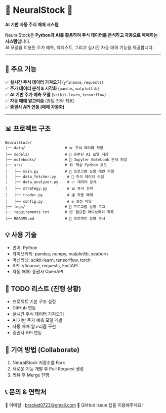 
# 🧠 NeuralStock 🚀  
**AI 기반 자동 주식 매매 시스템**  

NeuralStock은 **Python과 AI를 활용하여 주식 데이터를 분석하고 자동으로 매매하는 시스템**입니다.  
AI 모델을 이용한 주가 예측, 백테스트, 그리고 실시간 자동 매매 기능을 제공합니다.  

---

## 📌 주요 기능  
✅ **실시간 주식 데이터 가져오기** (`yfinance`, `requests`)  
✅ **주가 데이터 분석 & 시각화** (`pandas`, `matplotlib`)  
✅ **AI 기반 주가 예측 모델** (`scikit-learn`, `tensorflow`)  
✅ **자동 매매 알고리즘** (퀀트 전략 적용)  
✅ **증권사 API 연동 (매매 자동화)**  

---
## 📊 프로젝트 구조
``` 
NeuralStock/
│── data/                  # 📊 주식 데이터 저장
│── models/                # 🤖 훈련된 AI 모델 저장
│── notebooks/             # 📒 Jupyter Notebook 분석 파일
│── src/                   # 🏗️ 핵심 Python 코드
│   │── main.py            # 🏁 프로그램 실행 메인 파일
│   │── data_fetcher.py     # 📡 주식 데이터 수집
│   │── data_analyzer.py    # 📈 데이터 분석
│   │── strategy.py         # 📊 투자 전략
│   │── trader.py           # 💰 자동 매매
│   │── config.py           # ⚙️ 설정 파일
│── logs/                  # 📝 프로그램 실행 로그
│── requirements.txt       # 📦 필요한 라이브러리 목록
│── README.md              # 📃 프로젝트 설명 문서
```

## 💡 사용 기술
- 언어: Python
- 라이브러리: pandas, numpy, matplotlib, seaborn
- 머신러닝: scikit-learn, tensorflow, torch
- API: yfinance, requests, FastAPI
- 자동 매매: 증권사 OpenAPI

## 📌 TODO 리스트 (진행 상황)
- 프로젝트 기본 구조 설정
- GitHub 연동
- 실시간 주식 데이터 가져오기
- AI 기반 주가 예측 모델 개발
- 자동 매매 알고리즘 구현
- 증권사 API 연동

## 🤝 기여 방법 (Collaborate)
1. NeuralStock 저장소를 Fork
2.	새로운 기능 개발 후 Pull Request 생성
3.	리뷰 후 Merge 진행

## 📞 문의 & 연락처
📩 이메일 : bracket0723@gmail.com
📌 GitHub Issue 탭을 이용해주세요!
